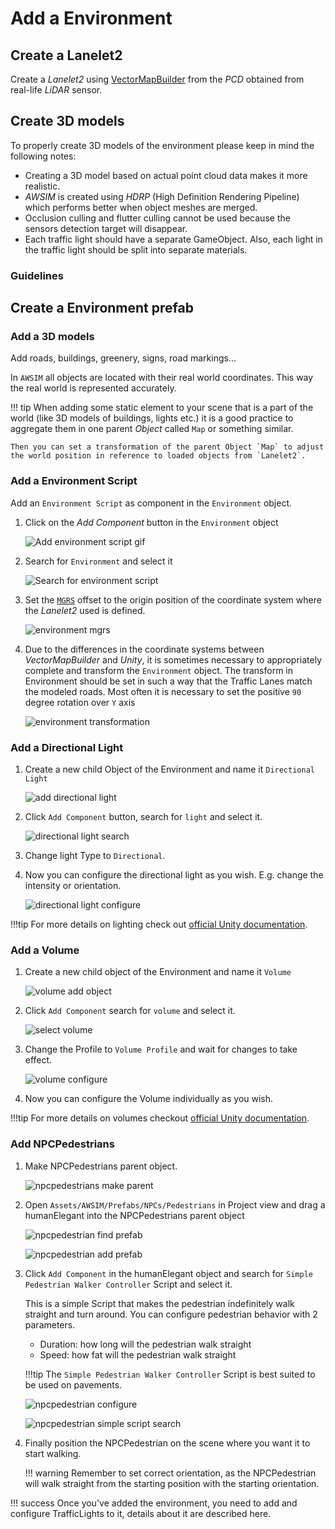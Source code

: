 # Add a Environment
<!-- TODO: here you should add a short introduction to what the environment is and a link to Components/Environment -->
## Create a Lanelet2
<!-- TODO: here you should add information that the lanelet2 should be developed using MGRS coordinates and the origin of the system in which it is defined should be known -->
Create a *Lanelet2* using [VectorMapBuilder](https://tools.tier4.jp/feature/vector_map_builder/) from the *PCD* obtained from real-life *LiDAR* sensor.
## Create 3D models
<!-- TODO here you should add a description that models can be prepared in the form of fbx files that load textures and materials from separate folders (as it is in External) -->
To properly create 3D models of the environment please keep in mind the following notes:

- Creating a 3D model based on actual point cloud data makes it more realistic.
- *AWSIM* is created using *HDRP* (High Definition Rendering Pipeline) which performs better when object meshes are merged.
- Occlusion culling and flutter culling cannot be used because the sensors detection target will disappear.
- Each traffic light should have a separate GameObject. Also, each light in the traffic light should be split into separate materials.

### Guidelines
<!-- TODO: here you should add tips in consultation with Piotr Rząd and report from Unity -->
## Create a Environment prefab
### Add a 3D models
<!-- TODO: here you should describe how to create a prefab using models in fbx, you should mention about creating a hierarchy (groups) and about setting materials and textures, gifs/screens -->
Add roads, buildings, greenery, signs, road markings…

In `AWSIM` all objects are located with their real world coordinates.
This way the real world is represented accurately.

!!! tip
    When adding some static element to your scene that is a part of the world (like 3D models of buildings, lights etc.) it is a good practice to aggregate them in one parent *Object* called `Map` or something similar.

    Then you can set a transformation of the parent Object `Map` to adjust the world position in reference to loaded objects from `Lanelet2`.

### Add a Environment Script
Add an `Environment Script` as component in the `Environment` object.

1. Click on the *Add Component* button in the `Environment` object

    ![Add environment script gif](add_environment_script.gif)

1. Search for `Environment` and select it

    ![Search for environment script](search_environment_script.png)

1. Set the [`MGRS`](https://en.wikipedia.org/wiki/Military_Grid_Reference_System) offset to the origin position of the coordinate system where the *Lanelet2* used is defined.

    ![environment mgrs](environment_mgrs.png)

1. Due to the differences in the coordinate systems between *VectorMapBuilder* and *Unity*, it is sometimes necessary to appropriately complete and transform the `Environment` object.
The transform in Environment should be set in such a way that the Traffic Lanes match the modeled roads. Most often it is necessary to set the positive `90` degree rotation over `Y` axis

    ![environment transformation](environment_transformation.png)

### Add a Directional Light

1. Create a new child Object of the Environment and name it `Directional Light`

    ![add directional light](directional_light_add_object.gif)

1. Click `Add Component` button, search for `light` and select it. 

    ![directional light search](directional_light_search.png)

2. Change light Type to `Directional`.
3. Now you can configure the directional light as you wish. E.g. change the intensity or orientation.

    ![directional light configure](directional_light_config.gif)

!!!tip
    For more details on lighting check out [official Unity documentation](https://docs.unity3d.com/Manual/Lighting.html).
### Add a Volume

1. Create a new child object of the Environment and name it `Volume`

    ![volume add object](volume_add_object.gif)

1. Click `Add Component` search for `volume` and select it.

    ![select volume](volume_search.png)

1. Change the Profile to `Volume Profile` and wait for changes to take effect.

    ![volume configure](volume_config.gif)

1. Now you can configure the Volume individually as you wish.

!!!tip
    For more details on volumes checkout [official Unity documentation](https://docs.unity3d.com/Packages/com.unity.render-pipelines.high-definition@11.0/manual/Volumes.html).
### Add NPCPedestrians
1. Make NPCPedestrians parent object.

    ![npcpedestrians make parent](npcpedestrian_add_parent.gif)

2. Open `Assets/AWSIM/Prefabs/NPCs/Pedestrians` in Project view and drag a humanElegant into the NPCPedestrians parent object

    ![npcpedestrian find prefab](npcpedestrian_find_prefab2.gif)

    ![npcpedestrian add prefab](npcpedestrian_add_prefab.gif)

1. Click `Add Component` in the humanElegant object and search for `Simple Pedestrian Walker Controller` Script and select it.

    This is a simple Script that makes the pedestrian indefinitely walk straight and turn around.
    You can configure pedestrian behavior with 2 parameters.

    - Duration: how long will the pedestrian walk straight
    - Speed: how fat will the pedestrian walk straight

    !!!tip
        The `Simple Pedestrian Walker Controller` Script is best suited to be used on pavements.

    ![npcpedestrian configure](npcpedestrian_config.gif)

    ![npcpedestrian simple script search](npcpedestrian_search.png)

2. Finally position the NPCPedestrian on the scene where you want it to start walking.

    !!! warning
        Remember to set correct orientation, as the NPCPedestrian will walk straight from the starting position with the starting orientation.

!!! success
    Once you've added the environment, you need to add and configure TrafficLights to it, details about it are described here.
